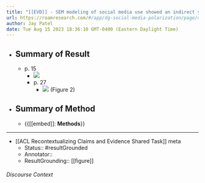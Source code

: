 ```yaml
---
title: "[[EVD]] - SEM modeling of social media use showed an indirect yet positive effect on polarization for moderate liberals via increased polarization - [[@leeDoesSocialMedia2018]]"
url: https://roamresearch.com/#/app/dg-social-media-polarization/page/dOZ6zAzVl
author: Jay Patel
date: Tue Aug 15 2023 18:36:10 GMT-0400 (Eastern Daylight Time)
---
```


- ## Summary of Result
    - p. 15
        - ![](https://firebasestorage.googleapis.com/v0/b/firescript-577a2.appspot.com/o/imgs%2Fapp%2Fdg-social-media-polarization%2Fn-wkxjeZ1N.58.22%20PM.png?alt=media&token=9e4230ea-244c-4f72-9603-de19ba3861c9)
        - p. 27
            - ![](https://firebasestorage.googleapis.com/v0/b/firescript-577a2.appspot.com/o/imgs%2Fapp%2Fdg-social-media-polarization%2FOLrNisboPZ.04.04%20PM.png?alt=media&token=4cc4401b-662a-4a21-9bf8-a06adda4406b) (Figure 2)
- ## Summary of Method
    - {{[[embed]]: **Methods**}}
- ---
- [[ACL Recontextualizing Claims and Evidence Shared Task]] meta
    - Status:: #resultGrounded
    - Annotator::
    - ResultGrounding:: [[figure]]

###### Discourse Context


